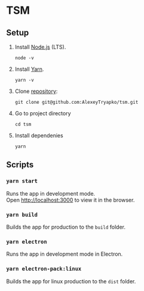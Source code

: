 # TSM

## Setup

1. Install [Node.js](https://nodejs.org/en/ 'Node.js') (LTS).
    ```
    node -v
    ```
2. Install [Yarn](https://yarnpkg.com/).
    ```
    yarn -v
    ```
3. Clone [repository](https://github.com/AlexeyTryapko/tsm):
    ```
    git clone git@github.com:AlexeyTryapko/tsm.git
    ```
4. Go to project directory
    ```
    cd tsm
    ```
5. Install dependenies
    ```
    yarn
    ```

## Scripts

### `yarn start`

Runs the app in development mode.<br>
Open [http://localhost:3000](http://localhost:3000) to view it in the browser.

### `yarn build`

Builds the app for production to the `build` folder.

### `yarn electron`

Runs the app in development mode in Electron.

### `yarn electron-pack:linux`

Builds the app for linux production to the `dist` folder.
